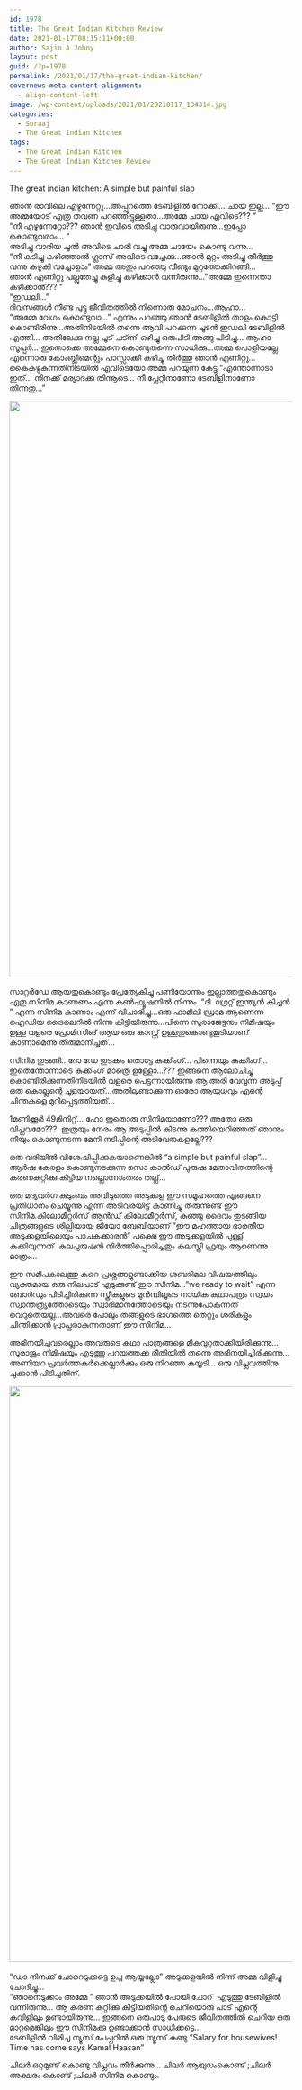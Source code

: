 ```yaml
---
id: 1978
title: The Great Indian Kitchen Review
date: 2021-01-17T08:15:11+00:00
author: Sajin A Johny
layout: post
guid: /?p=1978
permalink: /2021/01/17/the-great-indian-kitchen/
covernews-meta-content-alignment:
  - align-content-left
image: /wp-content/uploads/2021/01/20210117_134314.jpg
categories:
  - Suraaj
  - The Great Indian Kitchen
tags:
  - The Great Indian Kitchen
  - The Great Indian Kitchen Review
---
```

 

The great indian kitchen: A simple but painful slap

ഞാൻ രാവിലെ എഴുന്നേറ്റു…അപ്പുറത്തെ ടേബിളിൽ നോക്കി… ചായ ഇല്ല… &#8220;ഈ അമ്മയോട് എത്ര തവണ പറഞ്ഞിട്ടുള്ളതാ…അമ്മേ ചായ എവിടെ??? &#8220;  
&#8220;നീ എഴുന്നേറ്റോ??? ഞാൻ ഇവിടെ അടിച്ചു വാരുവായിരുന്നു…ഇപ്പോ കൊണ്ടുവരാം… &#8220;  
അടിച്ചു വാരിയ ചൂൽ അവിടെ ചാരി വച്ചു അമ്മ ചായേം കൊണ്ടു വന്നു…  
&#8220;നീ കുടിച്ചു കഴിഞ്ഞാൽ ഗ്ലാസ്‌ അവിടെ വച്ചേക്കു…ഞാൻ മുറ്റം അടിച്ചു തീർത്തു വന്നു കഴുകി വച്ചോളാം&#8221; അമ്മ അതും പറഞ്ഞു വീണ്ടും മുറ്റത്തേക്കിറങ്ങി…  
ഞാൻ എണിറ്റു പല്ലുതേച്ചു കുളിച്ചു കഴിക്കാൻ വന്നിരുന്നു…&#8221;അമ്മേ ഇന്നെന്താ കഴിക്കാൻ??? &#8220;  
&#8220;ഇഡലി…&#8221;  
ദിവസങ്ങൾ നീണ്ട പുട്ടു ജീവിതത്തിൽ നിന്നൊരു മോചനം…ആഹാ…  
&#8220;അമ്മേ വേഗം കൊണ്ടുവാ…&#8221; എന്നും പറഞ്ഞു ഞാൻ ടേബിളിൽ താളം കൊട്ടി കൊണ്ടിരിന്നു…അതിനിടയിൽ തന്നെ ആവി പറക്കുന്ന ചൂടൻ ഇഡലി ടേബിളിൽ എത്തി… അതിലേക്കു നല്ല ചൂട് ചട്ന്നി ഒഴിച്ചു ഒരുപിടി അങ്ങു പിടിച്ചു… ആഹാ സൂപ്പർ… ഇതൊക്കെ അമ്മേനെ കൊണ്ടുതന്നെ സാധിക്കു…അമ്മ പൊളിയല്ലേ എന്നൊരു കോംബ്ലിമെന്റും പാസ്സാക്കി കഴിച്ചു തീർത്തു ഞാൻ എണിറ്റു…കൈകഴുകുന്നതിനിടയിൽ എവിടെയോ അമ്മ പറയുന്ന കേട്ടു &#8220;എന്തോന്നാടാ ഇത്… നിനക്ക് മര്യാദക്കു തിന്നൂടെ… നീ പ്ലേറ്റിനാണോ ടേബിളിനാണോ തിന്നതു…&#8221;



<img loading="lazy" width="819" height="1024" src="/wp-content/uploads/2021/01/20210117_134330-819x1024.jpg" alt="" class="wp-image-1980" srcset="/wp-content/uploads/2021/01/20210117_134330-819x1024.jpg 819w, /wp-content/uploads/2021/01/20210117_134330-240x300.jpg 240w, /wp-content/uploads/2021/01/20210117_134330-768x960.jpg 768w, /wp-content/uploads/2021/01/20210117_134330.jpg 1024w" sizes="(max-width: 819px) 100vw, 819px" />  

സാറ്റർഡേ ആയതുകൊണ്ടും പ്രേത്യേകിച്ചു പണിയോന്നും ഇല്ലാത്തതുകൊണ്ടും ഏതു സിനിമ കാണണം എന്ന കൺഫ്യൂഷനിൽ നിന്നും&nbsp; &#8220;ദി&nbsp; ഗ്രേറ്റ്‌ ഇന്ത്യൻ കിച്ചൻ &#8221; എന്ന സിനിമ കാണാം എന്ന് വിചാരിച്ചു…ഒരു ഫാമിലി ഡ്രാമ ആണെന്ന ഐഡിയ ട്രൈലെറിൽ നിന്നു കിട്ടിയിരുന്നു…പിന്നെ സുരാജേട്ടനും നിമിഷയും ഉള്ള വളരെ പ്രോമിസിങ് ആയ ഒരു കാസ്റ്റ് ഉള്ളതുകൊണ്ടുകൂടിയാണ് കാണാമെന്നു തീരുമാനിച്ചത്…

സിനിമ തുടങ്ങി…ദോ ഡേ തുടക്കം തൊട്ടേ കുക്കിംഗ്‌… പിന്നെയും കുക്കിംഗ്‌…ഇതെന്തോന്നാടെ കുക്കിംഗ്‌ മാത്രെ ഉള്ളോ…??? ഇങ്ങനെ ആലോചിച്ചു കൊണ്ടിരിക്കുന്നതിനിടയിൽ വളരെ പെട്ടന്നായിരുന്നു ആ അരി വേവുന്ന അടുപ്പ് ഒരു കൊല്ലന്റെ ചൂളയായത്…അതിലുണ്ടാക്കുന്ന ഓരോ ആയുധവും എന്റെ ചിന്തകളെ മുറിപ്പെടുത്തിയത്…

1മണിക്കൂർ 49മിനിറ്റ്… ഹോ ഇതൊരു സിനിമയാണോ??? അതോ ഒരു വിപ്ലവമോ???&nbsp; ഇത്രയും നേരം ആ അടുപ്പിൽ കിടന്നു കത്തിയെറിഞ്ഞത് ഞാനും നീയും കൊണ്ടുനടന്ന മേനി നടിപ്പിന്റെ അടിവേരുകളല്ലേ???

ഒരു വരിയിൽ വിശേഷിപ്പിക്കുകയാണെങ്കിൽ &#8220;a simple but painful slap&#8221;…ആർഷ കേരളം കൊണ്ടുനടക്കുന്ന സൊ കാൽഡ് പുരുഷ മേതാവിതത്തിന്റെ കരണകുറ്റിക്കു കിട്ടിയ നല്ലൊന്നാംതരം തല്ല്…

ഒരു മദ്യവർഗ കുടുംബം അവിടുത്തെ അടുക്കള ഈ സമൂഹത്തെ എങ്ങനെ പ്രതിധാനം ചെയ്യുന്നു എന്ന് അടിവരയിട്ട് കാണിച്ചു തരുന്നുണ്ട് ഈ സിനിമ.കിലോമീറ്റർസ് ആൻഡ് കിലോമീറ്റർസ്, കുഞ്ഞു ദൈവം തുടങ്ങിയ ചിത്രങ്ങളുടെ ശില്പിയായ ജിയോ ബേബിയാണ് &#8220;ഈ മഹത്തായ ഭാരതീയ അടുക്കളയിലെയും പാചകക്കാരൻ&#8221; പക്ഷെ ഈ അടുക്കളയിൽ പുള്ളി കുക്കിയുന്നത്&nbsp; കുലപുരുഷൻ നിർത്തിപ്പൊരിച്ചതും കുലസ്ത്രി ഫ്രയും ആണെന്നു മാത്രം…

ഈ സമീപകാലത്തു കുറെ പ്രശ്നങ്ങളുണ്ടാക്കിയ ശബരിമല വിഷയത്തിലും വ്യക്തമായ ഒരു നിലപാട് എടുക്കുണ്ട് ഈ സിനിമ…&#8221;we ready to wait&#8221; എന്ന ബോർഡും പിടിച്ചിരിക്കുന്ന സ്ത്രീകളുടെ മുൻമ്പിലൂടെ നായിക കഥാപത്രം സ്വയം സ്വാന്തത്ര്യത്തോടെയും സ്വാഭിമാനത്തോടെയും നടന്നുപോകുന്നത് വെറുതെയല്ല…അവരെ പോലും തങ്ങളുടെ ഭാഗത്തെ തെറ്റും ശരികളും ചിന്തിക്കാൻ പ്രാപ്തരാകുന്നതാണ് ഈ സിനിമ…

അഭിനയിച്ചവരെല്ലാം അവരുടെ കഥാ പാത്രങ്ങളെ മികവുറ്റതാക്കിയിരിക്കുന്നു…സുരാജും നിമിഷയും എടുത്തു പറയത്തക്ക രീതിയിൽ തന്നെ അഭിനയിച്ചിരിക്കുന്നു…അണിയറ പ്രവർത്തകർക്കെല്ലാർക്കും ഒരു നിറഞ്ഞ കയ്യടി… ഒരു വിപ്ലവത്തിനു ചുക്കാൻ പിടിച്ചതിന്.



<img loading="lazy" width="819" height="1024" src="/wp-content/uploads/2021/01/20210117_134327-819x1024.jpg" alt="" class="wp-image-1981" srcset="/wp-content/uploads/2021/01/20210117_134327-819x1024.jpg 819w, /wp-content/uploads/2021/01/20210117_134327-240x300.jpg 240w, /wp-content/uploads/2021/01/20210117_134327-768x960.jpg 768w, /wp-content/uploads/2021/01/20210117_134327-1024x1280.jpg 1024w, /wp-content/uploads/2021/01/20210117_134327.jpg 1080w" sizes="(max-width: 819px) 100vw, 819px" />  

&#8220;ഡാ നിനക്ക് ചോറെടുക്കട്ടെ ഉച്ച ആയ്യല്ലോ&#8221; അടുക്കളയിൽ നിന്ന് അമ്മ വിളിച്ചു ചോദിച്ചു…  
&#8220;ഞാനെടുക്കാം അമ്മേ &#8221; ഞാൻ അടുക്കയിൽ പോയി ചോറ്&nbsp; എടുത്തു ടേബിളിൽ വന്നിരുന്നു… ആ കരണ കുറ്റിക്കു കിട്ടിയതിന്റെ ചെറിയൊരു പാട്‌ എന്റെ കവിളിലും ഉണ്ടായിരുന്നു… ഇങ്ങനെ ഒരുപാടു പേരുടെ ജീവിതത്തിൽ ചെറിയ ഒരു മാറ്റമെങ്കിലും ഈ സിനിമക്കു ഉണ്ടാക്കാൻ സാധിക്കട്ടെ…  
ടേബിളിൽ വിരിച്ച ന്യൂസ്‌ പേപ്പറിൽ ഒരു ന്യൂസ്‌ കണ്ടു &#8220;Salary for housewives! Time has come says Kamal Haasan&#8221;

ചിലർ ഒറ്റമുണ്ട് കൊണ്ടു വിപ്ലവം തീർക്കുന്നു… ചിലർ ആയുധംകൊണ്ട് ;ചിലർ അക്ഷരം കൊണ്ട് ;ചിലർ സിനിമ കൊണ്ടും.